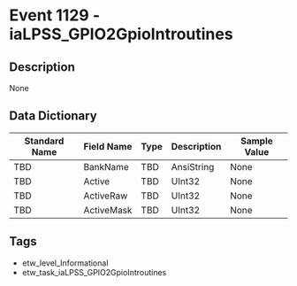 # Event 1129 - iaLPSS_GPIO2GpioIntroutines

## Description
None

## Data Dictionary
|Standard Name|Field Name|Type|Description|Sample Value|
|---|---|---|---|---|
|TBD|BankName|TBD|AnsiString|None|None|
|TBD|Active|TBD|UInt32|None|None|
|TBD|ActiveRaw|TBD|UInt32|None|None|
|TBD|ActiveMask|TBD|UInt32|None|None|

## Tags
* etw_level_Informational
* etw_task_iaLPSS_GPIO2GpioIntroutines
